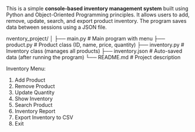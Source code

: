 This is a simple **console-based inventory management system** built using Python and Object-Oriented Programming principles.
It allows users to add, remove, update, search, and export product inventory. The program saves data between sessions using a JSON file.

nventory_project/
│
├── main.py # Main program with menu
├── product.py # Product class (ID, name, price, quantity)
├── inventory.py # Inventory class (manages all products)
├── inventory.json # Auto-saved data (after running the program)
└── README.md # Project description

 Inventory Menu:
 1. Add Product
 2. Remove Product
 3. Update Quantity
 4. Show Inventory
 5. Search Product
 6. Inventory Report
 7. Export Inventory to CSV
 8. Exit
